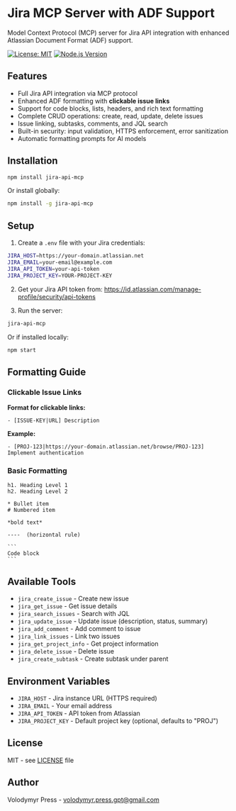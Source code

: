 # Jira MCP Server with ADF Support

Model Context Protocol (MCP) server for Jira API integration with enhanced Atlassian Document Format (ADF) support.

[![License: MIT](https://img.shields.io/badge/License-MIT-yellow.svg)](https://opensource.org/licenses/MIT)
[![Node.js Version](https://img.shields.io/badge/node-%3E%3D18.0.0-brightgreen)](https://nodejs.org/)

## Features

- Full Jira API integration via MCP protocol
- Enhanced ADF formatting with **clickable issue links**
- Support for code blocks, lists, headers, and rich text formatting
- Complete CRUD operations: create, read, update, delete issues
- Issue linking, subtasks, comments, and JQL search
- Built-in security: input validation, HTTPS enforcement, error sanitization
- Automatic formatting prompts for AI models

## Installation

```bash
npm install jira-api-mcp
```

Or install globally:

```bash
npm install -g jira-api-mcp
```

## Setup

1. Create a `.env` file with your Jira credentials:

```bash
JIRA_HOST=https://your-domain.atlassian.net
JIRA_EMAIL=your-email@example.com
JIRA_API_TOKEN=your-api-token
JIRA_PROJECT_KEY=YOUR-PROJECT-KEY
```

2. Get your Jira API token from: https://id.atlassian.com/manage-profile/security/api-tokens

3. Run the server:

```bash
jira-api-mcp
```

Or if installed locally:

```bash
npm start
```

## Formatting Guide

### Clickable Issue Links

**Format for clickable links:**
```
- [ISSUE-KEY|URL] Description
```

**Example:**
```
- [PROJ-123|https://your-domain.atlassian.net/browse/PROJ-123] Implement authentication
```

### Basic Formatting

```
h1. Heading Level 1
h2. Heading Level 2

* Bullet item
# Numbered item

*bold text*

----  (horizontal rule)

​```
Code block
​```
```

## Available Tools

- `jira_create_issue` - Create new issue
- `jira_get_issue` - Get issue details
- `jira_search_issues` - Search with JQL
- `jira_update_issue` - Update issue (description, status, summary)
- `jira_add_comment` - Add comment to issue
- `jira_link_issues` - Link two issues
- `jira_get_project_info` - Get project information
- `jira_delete_issue` - Delete issue
- `jira_create_subtask` - Create subtask under parent

## Environment Variables

- `JIRA_HOST` - Jira instance URL (HTTPS required)
- `JIRA_EMAIL` - Your email address
- `JIRA_API_TOKEN` - API token from Atlassian
- `JIRA_PROJECT_KEY` - Default project key (optional, defaults to "PROJ")

## License

MIT - see [LICENSE](LICENSE) file

## Author

Volodymyr Press - [volodymyr.press.gpt@gmail.com](mailto:volodymyr.press.gpt@gmail.com)
